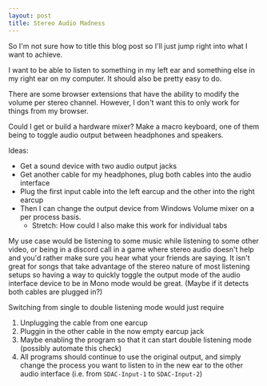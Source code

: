 ```yaml
---
layout: post
title: Stereo Audio Madness
---
```


<!-- # Stereo Audio Madness - Listen to all the things -->

So I'm not sure how to title this blog post so I'll just jump right into what I want to achieve.

I want to be able to listen to something in my left ear and something else in my right ear on my computer.
It should also be pretty easy to do.

There are some browser extensions that have the ability to modify the volume per stereo channel.
However, I don't want this to only work for things from my browser.

Could I get or build a hardware mixer?
Make a macro keyboard, one of them being to toggle audio output between headphones and speakers.

Ideas:

- Get a sound device with two audio output jacks
- Get another cable for my headphones, plug both cables into the audio interface
- Plug the first input cable into the left earcup and the other into the right earcup
- Then I can change the output device from Windows Volume mixer on a per process basis.
  - Stretch: How could I also make this work for individual tabs

My use case would be listening to some music while listening to some other video, or being in a discord call in a game where stereo audio doesn't help and you'd rather make sure you hear what your friends are saying. It isn't great for songs that take advantage of the stereo nature of most listening setups so having a way to quickly toggle the output mode of the audio interface device to be in Mono mode would be great. (Maybe if it detects both cables are plugged in?)

Switching from single to double listening mode would just require

1. Unplugging the cable from one earcup
1. Pluggin in the other cable in the now empty earcup jack
1. Maybe enabling the program so that it can start double listening mode (possibly automate this check)
1. All programs should continue to use the original output, and simply change the process you want to listen to in the new ear to the other audio interface (i.e. from `SDAC-Input-1` to `SDAC-Input-2`)
